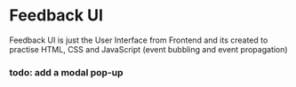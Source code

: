 # Feedback UI
Feedback UI is just the User Interface from Frontend and its created to practise HTML, CSS and JavaScript (event bubbling and event propagation) <br>
### **todo: add a modal pop-up**
